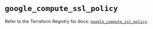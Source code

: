 # `google_compute_ssl_policy`

Refer to the Terraform Registry for docs: [`google_compute_ssl_policy`](https://registry.terraform.io/providers/hashicorp/google/6.15.0/docs/resources/compute_ssl_policy).
